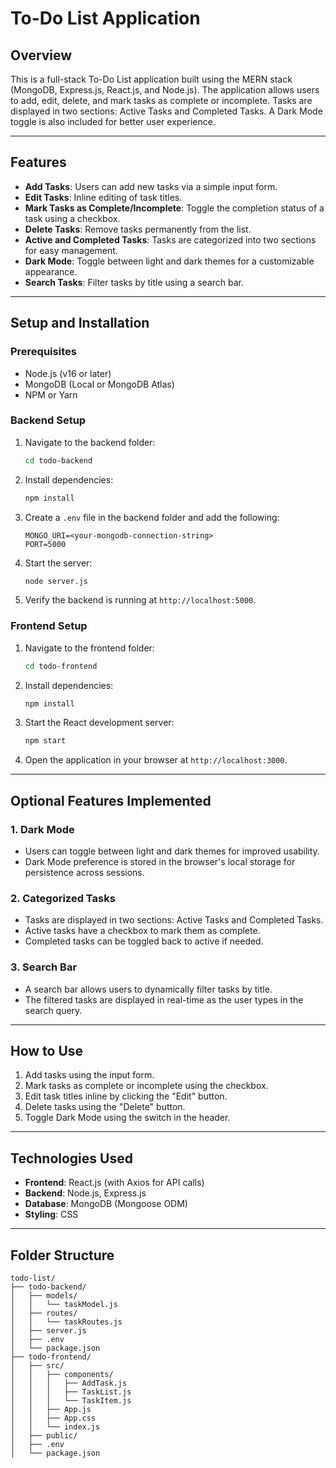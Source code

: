 # To-Do List Application

## Overview
This is a full-stack To-Do List application built using the MERN stack (MongoDB, Express.js, React.js, and Node.js). The application allows users to add, edit, delete, and mark tasks as complete or incomplete. Tasks are displayed in two sections: Active Tasks and Completed Tasks. A Dark Mode toggle is also included for better user experience.

---

## Features
- **Add Tasks**: Users can add new tasks via a simple input form.
- **Edit Tasks**: Inline editing of task titles.
- **Mark Tasks as Complete/Incomplete**: Toggle the completion status of a task using a checkbox.
- **Delete Tasks**: Remove tasks permanently from the list.
- **Active and Completed Tasks**: Tasks are categorized into two sections for easy management.
- **Dark Mode**: Toggle between light and dark themes for a customizable appearance.
- **Search Tasks**: Filter tasks by title using a search bar.

---

## Setup and Installation

### Prerequisites
- Node.js (v16 or later)
- MongoDB (Local or MongoDB Atlas)
- NPM or Yarn

### Backend Setup
1. Navigate to the backend folder:
   ```bash
   cd todo-backend
   ```
2. Install dependencies:
   ```bash
   npm install
   ```
3. Create a `.env` file in the backend folder and add the following:
   ```env
   MONGO_URI=<your-mongodb-connection-string>
   PORT=5000
   ```
4. Start the server:
   ```bash
   node server.js
   ```
5. Verify the backend is running at `http://localhost:5000`.

### Frontend Setup
1. Navigate to the frontend folder:
   ```bash
   cd todo-frontend
   ```
2. Install dependencies:
   ```bash
   npm install
   ```
3. Start the React development server:
   ```bash
   npm start
   ```
4. Open the application in your browser at `http://localhost:3000`.

---

## Optional Features Implemented

### 1. **Dark Mode**
   - Users can toggle between light and dark themes for improved usability.
   - Dark Mode preference is stored in the browser's local storage for persistence across sessions.

### 2. **Categorized Tasks**
   - Tasks are displayed in two sections: Active Tasks and Completed Tasks.
   - Active tasks have a checkbox to mark them as complete.
   - Completed tasks can be toggled back to active if needed.

### 3. **Search Bar**
   - A search bar allows users to dynamically filter tasks by title.
   - The filtered tasks are displayed in real-time as the user types in the search query.

---

## How to Use
1. Add tasks using the input form.
2. Mark tasks as complete or incomplete using the checkbox.
3. Edit task titles inline by clicking the "Edit" button.
4. Delete tasks using the "Delete" button.
5. Toggle Dark Mode using the switch in the header.

---

## Technologies Used
- **Frontend**: React.js (with Axios for API calls)
- **Backend**: Node.js, Express.js
- **Database**: MongoDB (Mongoose ODM)
- **Styling**: CSS

---

## Folder Structure
```
todo-list/
├── todo-backend/
│   ├── models/
│   │   └── taskModel.js
│   ├── routes/
│   │   └── taskRoutes.js
│   ├── server.js
│   ├── .env
│   └── package.json
├── todo-frontend/
│   ├── src/
│   │   ├── components/
│   │   │   ├── AddTask.js
│   │   │   ├── TaskList.js
│   │   │   └── TaskItem.js
│   │   ├── App.js
│   │   ├── App.css
│   │   └── index.js
│   ├── public/
│   ├── .env
│   └── package.json
```

